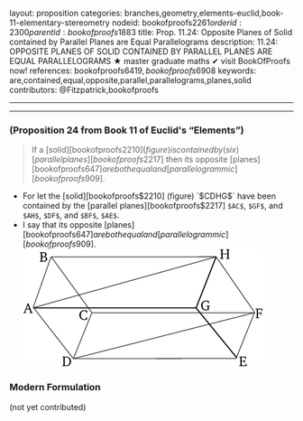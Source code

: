 layout: proposition
categories: branches,geometry,elements-euclid,book-11-elementary-stereometry
nodeid: bookofproofs$2261
orderid: 2300
parentid: bookofproofs$1883
title: Prop. 11.24: Opposite Planes of Solid contained by Parallel Planes are Equal Parallelograms
description: 11.24: OPPOSITE PLANES OF SOLID CONTAINED BY PARALLEL PLANES ARE EQUAL PARALLELOGRAMS &#9733; master graduate maths &#10004; visit BookOfProofs now!
references: bookofproofs$6419,bookofproofs$6908
keywords: are,contained,equal,opposite,parallel,parallelograms,planes,solid
contributors: @Fitzpatrick,bookofproofs


---


---

### (Proposition 24 from Book 11 of Euclid's “Elements”)

> If a [solid][bookofproofs$2210] (figure) is contained by (six) [parallel planes][bookofproofs$2217] then its opposite [planes][bookofproofs$647] are both equal and [parallelogrammic][bookofproofs$909].

* For let the [solid][bookofproofs$2210] (figure) `$CDHG$` have been contained by the [parallel planes][bookofproofs$2217] `$AC$`, `$GF$`, and `$AH$`, `$DF$`, and `$BF$`, `$AE$`.
* I say that its opposite [planes][bookofproofs$647] are both equal and [parallelogrammic][bookofproofs$909].
![fig24e](https://github.com/bookofproofs/bookofproofs.github.io/blob/main/_sources/_assets/images/euclid/Book11/fig24e.png?raw=true)




### Modern Formulation

(not yet contributed)
